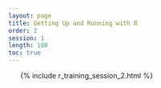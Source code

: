 ```yaml
---
layout: page
title: Getting Up and Running with R
order: 2
session: 1
length: 180
toc: true
---
```



<ol>
{% include r_training_session_2.html %}
</ol>

